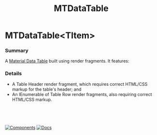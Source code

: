 ﻿---
uid: C.MTDataTable
title: MTDataTable
---
# MTDataTable&lt;TItem&gt;

### Summary

A [Material Data Table](https://material.io/develop/web/components/data-tables/) built using render fragments. It features:

### Details

- A Table Header render fragment, which requires correct HTML/CSS markup for the table's header; and
- An IEnumerable of Table Row render fragments, also requiring correct HTML/CSS markup.

&nbsp;

&nbsp;

[![Components](https://img.shields.io/static/v1?label=Components&message=Core&color=blue)](xref:A.CoreComponents)
[![Docs](https://img.shields.io/static/v1?label=API%20Documentation&message=MTDataTable&color=brightgreen)](xref:BlazorMdc.MTDataTable`1)